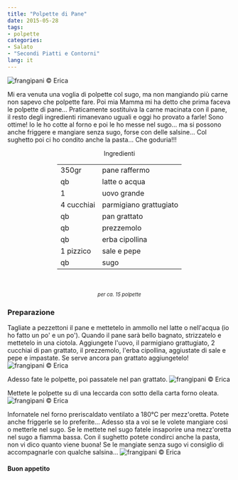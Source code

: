 ```yaml
---
title: "Polpette di Pane"
date: 2015-05-28
tags:
- polpette
categories:
- Salato
- "Secondi Piatti e Contorni"
lang: it
---
```

![](header.jpg "frangipani © Erica")

Mi era venuta una voglia di polpette col sugo, ma non mangiando più carne non sapevo che polpette fare. Poi mia Mamma mi ha detto che prima faceva le polpette di pane... Praticamente sostituiva la carne macinata con il pane, il resto degli ingredienti rimanevano uguali e oggi ho provato a farle! Sono ottime! Io le ho cotte al forno e poi le ho messe nel sugo... ma si possono anche friggere e mangiare senza sugo, forse con delle salsine... Col sughetto poi ci ho condito anche la pasta... Che goduria!!!


<div id="wrapper" style="text-align: center">
  <div id="yourdiv" style="display: inline-block;">
    <div class="ingredients">
      <div class="ingredients-title">Ingredienti</div>
      <table>
        <tbody>
          <tr>
            <td>350gr</td>
            <td>pane raffermo</td>
          </tr>
          <tr>
            <td>qb</td>
            <td>latte o acqua</td>
          </tr>
          <tr>
            <td>1</td>
            <td>uovo grande</td>
          </tr>
          <tr>
            <td>4 cucchiai</td>
            <td>parmigiano grattugiato</td>
          </tr>
          <tr>
            <td>qb</td>
            <td>pan grattato</td>
          </tr>
          <tr>
            <td>qb</td>
            <td>prezzemolo</td>
          </tr>
          <tr>
            <td>qb</td>
            <td>erba cipollina</td>
          </tr>
          <tr>
            <td>1 pizzico</td>
            <td>sale e pepe</td>
          </tr>
          <tr>
            <td>qb</td>
            <td>sugo</td>
          </tr>
        </tbody>
      </table>
      <br></br>
      <i class="pull-right" style="font-size: 80%;">per ca. 15 polpette</i>
    </div>
  </div>
</div>


<h3>
  <font color="grey">
    <i class="fa-solid fa-gears"></i>
  </font> Preparazione
</h3>

Tagliate a pezzettoni il pane e mettetelo in ammollo nel latte o nell'acqua (io ho fatto un po' e un po'). Quando il pane sarà bello bagnato, strizzatelo e mettetelo in una ciotola. Aggiungete l'uovo, il parmigiano grattugiato, 2 cucchiai di pan grattato, il prezzemolo, l'erba cipollina, aggiustate di sale e pepe e impastate. Se serve ancora pan grattato aggiungetelo!
![](impasto.jpg "frangipani © Erica")

Adesso fate le polpette, poi passatele nel pan grattato.
![](polpette.jpg "frangipani © Erica")

Mettete le polpette su di una leccarda con sotto della carta forno oleata.
![](teglia.jpg "frangipani © Erica")

Infornatele nel forno preriscaldato ventilato a 180°C per mezz'oretta. Potete anche friggerle se lo preferite... Adesso sta a voi se le volete mangiare così o metterle nel sugo. Se le mettete nel sugo fatele insaporire una mezz'oretta nel sugo a fiamma bassa. Con il sughetto potete condirci anche la pasta, non vi dico quanto viene buona! Se le mangiate senza sugo vi consiglio di accompagnarle con qualche salsina...
![](risultato.jpg "frangipani © Erica")

<h4>Buon appetito
  <font color="red">
    <i class="fa-regular fa-face-smile"></i>
  </font>
</h4>

